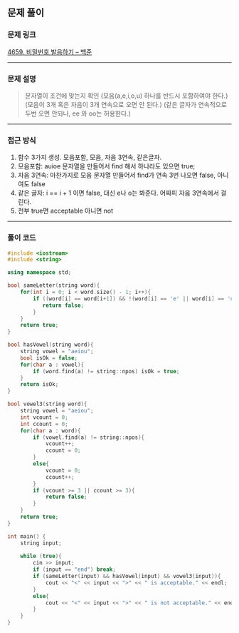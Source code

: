 ##  문제 풀이

###  문제 링크  
[4659. 비밀번호 발음하기 – 백준](https://www.acmicpc.net/problem/4659)

---

###  문제 설명  
> 문자열이 조건에 맞는지 확인 (모음(a,e,i,o,u) 하나를 반드시 포함하여야 한다.) (모음이 3개 혹은 자음이 3개 연속으로 오면 안 된다.) (같은 글자가 연속적으로 두번 오면 안되나, ee 와 oo는 허용한다.)
---

###  접근 방식  
1. 함수 3가지 생성. 모음포함, 모음, 자음 3연속, 같은글자.
2. 모음포함: auioe 문자열을 만들어서 find 해서 하나라도 있으면 true;
3. 자음 3연속: 마찬가지로 모음 문자열 만들어서 find가 연속 3번 나오면 false, 아니여도 false
4. 같은 글자: i == i + 1 이면 false, 대신 e나 o는 봐준다. 어짜피 자음 3연속에서 걸린다. 
5. 전부 true면 acceptable 아니면 not
---

### 풀이 코드

```cpp
#include <iostream>
#include <string>

using namespace std;

bool sameLetter(string word){
    for(int i = 0; i < word.size() - 1; i++){
        if ((word[i] == word[i+1]) && !(word[i] == 'e' || word[i] == 'o' )){
           return false;
        }
    }
    return true;
}

bool hasVowel(string word){
    string vowel = "aeiou";
    bool isOk = false;
    for(char a : vowel){
        if (word.find(a) != string::npos) isOk = true;
    }
    return isOk;
}

bool vowel3(string word){
    string vowel = "aeiou";
    int vcount = 0;
    int ccount = 0;
    for(char a : word){
        if (vowel.find(a) != string::npos){
            vcount++;
            ccount = 0;
        }
        else{
            vcount = 0;
            ccount++;
        }
        if (vcount >= 3 || ccount >= 3){
            return false;
        }
    }
    return true; 
}

int main() {
    string input;
    
    while (true){
        cin >> input;
        if (input == "end") break;
        if (sameLetter(input) && hasVowel(input) && vowel3(input)){
            cout << "<" << input << ">" << " is acceptable." << endl;
        }
        else{
            cout << "<" << input << ">" << " is not acceptable." << endl;
        }
    }
}


```

